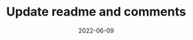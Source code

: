 ---
title: "Update readme and comments"
content-type: ""
date: 2022-06-09
entry-type: 
entry-category: integration
connection-id: 
connection-version: 
pull-request: "https://github.com/singer-io/tap-trustpilot/pull/3"
---